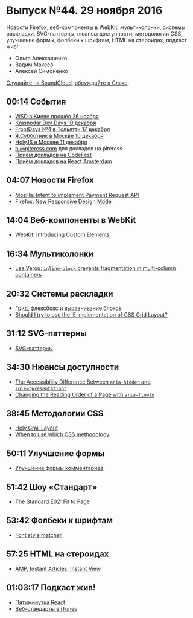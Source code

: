 # Выпуск №44. 29 ноября 2016

Новости Firefox, веб-компоненты в WebKit, мультиколонки, системы раскладки, SVG-паттерны, нюансы доступности, методологии CSS, улучшение формы, фолбеки к шрифтам, HTML на стероидах, подкаст жив!

- Ольга Алексашенко
- Вадим Макеев
- Алексей Симоненко

[Слушайте на SoundCloud](https://soundcloud.com/web-standards/episode-44), [обсуждайте в Слаке](https://web-standards.slack.com/messages/podcast/).

## 00:14 События

- [WSD в Киеве прошёл 26 ноября](https://wsd.events/2016/11/26/#schedule)
- [Krasnodar Dev Days 10 декабря](http://landing.krddevdays.ru/)
- [FrontDays №4 в Тольятти 17 декабря](http://frontdays.ru/)
- [Я.Субботник в Москве 10 декабря](https://events.yandex.ru/events/yasubbotnik/10-dec-2016/)
- [HolyJS в Москве 11 декабря](http://holyjs.ru/)
- [hi@pitercss.com](mailto:hi@pitercss.com) для докладов на pitercss
- [Приём докладов на CodeFest](http://2017.codefest.ru/speakers/ru/call-for-papers.html)
- [Приём докладов на React Amsterdam](https://docs.google.com/a/web-standards.ru/forms/d/e/1FAIpQLScp2kKZXRhM_n1-gjDHkwe30Vvtf6AbTT54fZ3au4ACIv8FZw/viewform)

## 04:07 Новости Firefox

- [Mozilla: Intent to implement Payment Request API](https://groups.google.com/d/msg/mozilla.dev.platform/n-2o58jcTK8/sFisJf6pCAAJ)
- [Firefox: New Responsive Design Mode](https://hacks.mozilla.org/2016/11/new-responsive-design-mode-rdm-lands-in-firefox-dev-tools/)

## 14:04 Веб-компоненты в WebKit

- [WebKit: Introducing Custom Elements](https://webkit.org/blog/7027/introducing-custom-elements/)

## 16:34 Мультиколонки

- [Lea Verou: `inline-block` prevents fragmentation in multi-column containers](https://mobile.twitter.com/LeaVerou/status/800163417332023296)

## 20:32 Системы раскладки

- [Грид, флексбокс и выравнивание блоков](http://prgssr.ru/development/grid-fleksboks-i-vyravnivanie-blokov-nasha-novaya-sistema-raskladki.html)
- [Should I try to use the IE implementation of CSS Grid Layout?](https://rachelandrew.co.uk/archives/2016/11/26/should-i-try-to-use-the-ie-implementation-of-css-grid-layout/)

## 31:12 SVG-паттерны

- [SVG-паттерны](http://css.yoksel.ru/svg-patterns/)

## 34:30 Нюансы доступности

- [The Accessibility Difference Between `aria-hidden` and `role="presentation"`](http://csskarma.com/blog/difference-rolepresentation-aria-hiddentrue/)
- [Changing the Reading Order of a Page with `aria-flowto`](http://csskarma.com/blog/changing-reading-order-page-aria-flowto/)

## 38:45 Методологии CSS

- [Holy Grail Layout](https://github.com/AleshaOleg/holy-grail-markup)
- [When to use which CSS methodology](http://simurai.com/blog/2016/11/27/css-methodologies)

## 50:11 Улучшение формы

- [Улучшение формы комментариев](https://medium.com/p/7b2ad80f0340)

## 51:42 Шоу «Стандарт»

- [The Standard E02: Fit to Page](https://www.youtube.com/watch?v=299RZ0d1LQY)

## 53:42 Фолбеки к шрифтам

- [Font style matcher](https://meowni.ca/font-style-matcher/)

## 57:25 HTML на стероидах

- [AMP, Instant Articles, Instant View](http://telegra.ph/AMP-Instant-Articles-Instant-View-whut-11-23)

## 01:03:17 Подкаст жив!

- [Пятиминутка React](http://5minreact.ru/)
- [Веб-стандарты в iTunes](https://itunes.apple.com/ru/podcast/veb-standarty/id1080500016)
